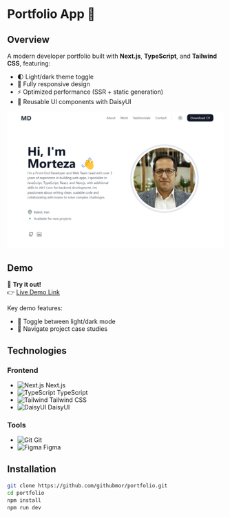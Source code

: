 # Portfolio App :rocket:

## Overview
A modern developer portfolio built with **Next.js**, **TypeScript**, and **Tailwind CSS**, featuring:
- 🌓 Light/dark theme toggle  
- 📱 Fully responsive design  
- ⚡ Optimized performance (SSR + static generation)  
- 🧩 Reusable UI components with DaisyUI  


![Portfolio Screenshot](./screenshot.png) 

## Demo  
🚀 **Try it out!**  
👉 [Live Demo Link](https://morteza-darzi.liara.run/)  

Key demo features:  
- 🎨 Toggle between light/dark mode  
- 📄 Navigate project case studies  

## Technologies  
### Frontend  
- <img src="https://img.icons8.com/color/24/000000/nextjs.png" width="16" alt="Next.js"/> Next.js  
- <img src="https://img.icons8.com/color/24/000000/typescript.png" width="16" alt="TypeScript"/> TypeScript  
- <img src="https://img.icons8.com/color/24/000000/tailwindcss.png" width="16" alt="Tailwind"/> Tailwind CSS  
- <img src="https://emranweb.gallerycdn.vsassets.io/extensions/emranweb/daisyui-snippet/1.0.3/1720590354255/Microsoft.VisualStudio.Services.Icons.Default" width="16" alt="DaisyUI"/> DaisyUI  

### Tools  
- <img src="https://img.icons8.com/color/24/000000/git.png" width="16" alt="Git"/> Git  
- <img src="https://img.icons8.com/color/24/000000/figma.png" width="16" alt="Figma"/> Figma  

## Installation  
```bash
git clone https://github.com/githubmor/portfolio.git
cd portfolio
npm install
npm run dev
